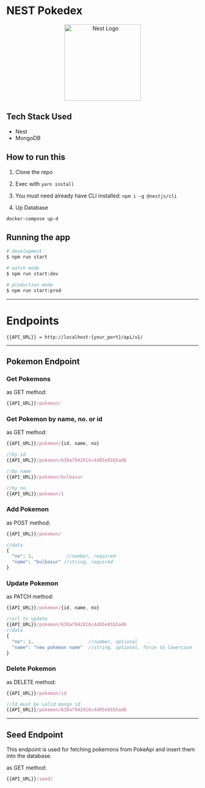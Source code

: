 # NEST Pokedex

<p align="center">
  <a href="http://nestjs.com/" target="blank"><img src="https://nestjs.com/img/logo-small.svg" width="200" alt="Nest Logo" /></a>
</p>

## Tech Stack Used
* Nest
* MongoDB

## How to run this
1. Clone the repo

2. Exec with ```yarn install```

3. You must need already have CLI installed: ```npm i -g @nestjs/cli```

4. Up Database
```
docker-compose up-d
```

## Running the app

```bash
# development
$ npm run start

# watch mode
$ npm run start:dev

# production mode
$ npm run start:prod
```


---


# Endpoints
```
{{API_URL}} = http://localhost:{your_port}/api/v1/
```
---
## Pokemon Endpoint
### Get Pokemons

as GET method:
```javascript
{{API_URL}}/pokemon/
```

### Get Pokemon by name, no. or id

as GET method:
```javascript
{{API_URL}}/pokemon/{id, name, no}

//by id
{{API_URL}}/pokemon/630a7942816c4d85e01b5ad6

//by name
{{API_URL}}/pokemon/bulbasur

//by no.
{{API_URL}}/pokemon/1
```

### Add Pokemon

as POST method:
```javascript
{{API_URL}}/pokemon/

//data
{
  "no": 1,            //number, required
  "name": "bulbasur" //string, required
}
```

### Update Pokemon

as PATCH method:
```javascript
{{API_URL}}/pokemon/{id, name, no}

//url to update
{{API_URL}}/pokemon/630a7942816c4d85e01b5ad6
//data
{
  "no": 1,                    //number, optional
  "name": "new pokemon name"  //string, optional, force to lowercase
}
```

### Delete Pokemon

as DELETE method:
```javascript
{{API_URL}}/pokemon/id

//Id must be valid mongo id
{{API_URL}}/pokemon/630a7942816c4d85e01b5ad6
```

---
## Seed Endpoint
This endpoint is used for fetching pokemons from PokeApi and insert them into the database.

as GET method:
```javascript
{{API_URL}}/seed/
```